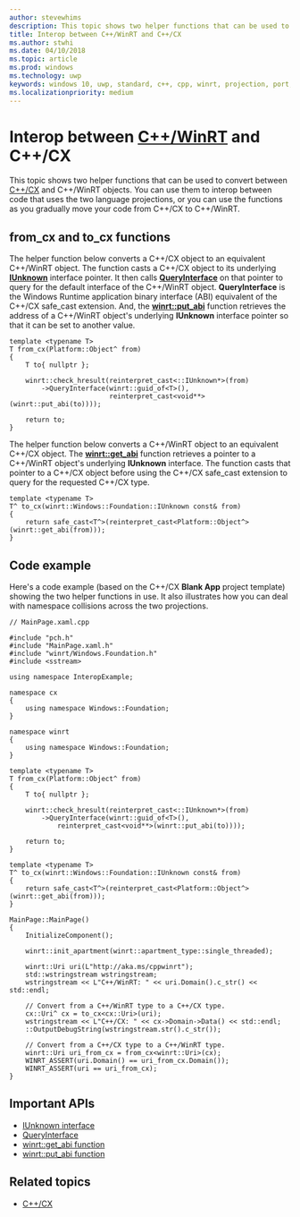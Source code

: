 ```yaml
---
author: stevewhims
description: This topic shows two helper functions that can be used to convert between C++/CX and C++/WinRT objects.
title: Interop between C++/WinRT and C++/CX
ms.author: stwhi
ms.date: 04/10/2018
ms.topic: article
ms.prod: windows
ms.technology: uwp
keywords: windows 10, uwp, standard, c++, cpp, winrt, projection, port, migrate, interop, C++/CX
ms.localizationpriority: medium
---
```


# Interop between [C++/WinRT](/windows/uwp/cpp-and-winrt-apis/intro-to-using-cpp-with-winrt.md) and C++/CX
This topic shows two helper functions that can be used to convert between [C++/CX](/cpp/cppcx/visual-c-language-reference-c-cx?branch=live) and C++/WinRT objects. You can use them to interop between code that uses the two language projections, or you can use the functions as you gradually move your code from C++/CX to C++/WinRT.

## from_cx and to_cx functions
The helper function below converts a C++/CX object to an equivalent C++/WinRT object. The function casts a C++/CX object to its underlying [**IUnknown**](https://msdn.microsoft.com/library/windows/desktop/ms680509) interface pointer. It then calls [**QueryInterface**](https://msdn.microsoft.com/library/windows/desktop/ms682521) on that pointer to query for the default interface of the C++/WinRT object. **QueryInterface** is the Windows Runtime application binary interface (ABI) equivalent of the C++/CX safe_cast extension. And, the [**winrt::put_abi**](/uwp/cpp-ref-for-winrt/put-abi) function retrieves the address of a C++/WinRT object's underlying **IUnknown** interface pointer so that it can be set to another value.

```cppwinrt
template <typename T>
T from_cx(Platform::Object^ from)
{
    T to{ nullptr };
 
    winrt::check_hresult(reinterpret_cast<::IUnknown*>(from)
        ->QueryInterface(winrt::guid_of<T>(),
                         reinterpret_cast<void**>(winrt::put_abi(to))));
 
    return to;
}
```

The helper function below converts a C++/WinRT object to an equivalent C++/CX object. The [**winrt::get_abi**](/uwp/cpp-ref-for-winrt/get-abi) function retrieves a pointer to a C++/WinRT object's underlying **IUnknown** interface. The function casts that pointer to a C++/CX object before using the C++/CX safe_cast extension to query for the requested C++/CX type.

```cppwinrt
template <typename T>
T^ to_cx(winrt::Windows::Foundation::IUnknown const& from)
{
    return safe_cast<T^>(reinterpret_cast<Platform::Object^>(winrt::get_abi(from)));
}
```

## Code example
Here's a code example (based on the C++/CX **Blank App** project template) showing the two helper functions in use. It also illustrates how you can deal with namespace collisions across the two projections.

```cppwinrt
// MainPage.xaml.cpp

#include "pch.h"
#include "MainPage.xaml.h"
#include "winrt/Windows.Foundation.h"
#include <sstream>

using namespace InteropExample;

namespace cx
{
	using namespace Windows::Foundation;
}

namespace winrt
{
	using namespace Windows::Foundation;
}

template <typename T>
T from_cx(Platform::Object^ from)
{
	T to{ nullptr };

	winrt::check_hresult(reinterpret_cast<::IUnknown*>(from)
		->QueryInterface(winrt::guid_of<T>(),
			reinterpret_cast<void**>(winrt::put_abi(to))));

	return to;
}

template <typename T>
T^ to_cx(winrt::Windows::Foundation::IUnknown const& from)
{
	return safe_cast<T^>(reinterpret_cast<Platform::Object^>(winrt::get_abi(from)));
}

MainPage::MainPage()
{
	InitializeComponent();

	winrt::init_apartment(winrt::apartment_type::single_threaded);

	winrt::Uri uri(L"http://aka.ms/cppwinrt");
	std::wstringstream wstringstream;
	wstringstream << L"C++/WinRT: " << uri.Domain().c_str() << std::endl;

	// Convert from a C++/WinRT type to a C++/CX type.
	cx::Uri^ cx = to_cx<cx::Uri>(uri);
	wstringstream << L"C++/CX: " << cx->Domain->Data() << std::endl;
	::OutputDebugString(wstringstream.str().c_str());

	// Convert from a C++/CX type to a C++/WinRT type.
	winrt::Uri uri_from_cx = from_cx<winrt::Uri>(cx);
	WINRT_ASSERT(uri.Domain() == uri_from_cx.Domain());
	WINRT_ASSERT(uri == uri_from_cx);
}
```

## Important APIs
* [IUnknown interface](https://msdn.microsoft.com/library/windows/desktop/ms680509)
* [QueryInterface](https://msdn.microsoft.com/library/windows/desktop/ms682521)
* [winrt::get_abi function](/uwp/cpp-ref-for-winrt/get-abi)
* [winrt::put_abi function](/uwp/cpp-ref-for-winrt/put-abi)

## Related topics
* [C++/CX](/cpp/cppcx/visual-c-language-reference-c-cx)
